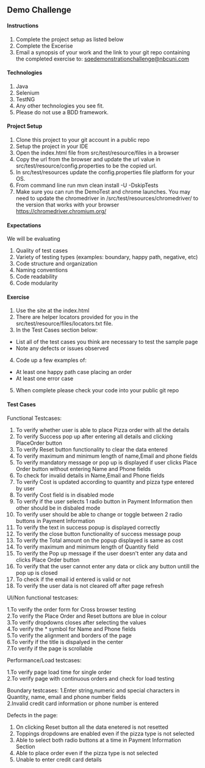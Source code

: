 ## Demo Challenge

#### Instructions
1. Complete the project setup as listed below
2. Complete the Excerise
3. Email a synopsis of your work and the link to your git repo containing the completed exercise to: sqedemonstrationchallenge@nbcuni.com

#### Technologies
1. Java
2. Selenium
3. TestNG
4. Any other technologies you see fit.
5. Please do not use a BDD framework.

#### Project Setup
1. Clone this project to your git account in a public repo
2. Setup the project in your IDE
3. Open the index.html file from src/test/resource/files in a browser
4. Copy the url from the browser and update the url value in src/test/resource/config.properties to be the copied url.
5. In src/test/resources update the config.properties file platform for your OS.
6. From command line run mvn clean install -U -DskipTests
7. Make sure you can run the DemoTest and chrome launches.  You may need to update the chromedriver in /src/test/resources/chromedriver/ to the version that works with your browser
   https://chromedriver.chromium.org/

#### Expectations
We will be evaluating
1. Quality of test cases
2. Variety  of testing types (examples: boundary, happy path, negative, etc)
3. Code structure and organization
4. Naming conventions
5. Code readability
6. Code modularity

#### Exercise
1. Use the site at the index.html
2. There are helper locators provided for you in the src/test/resource/files/locators.txt file.
3. In the Test Cases section below:
  - List all of the test cases you think are necessary to test the sample page
  - Note any defects or issues observed
4. Code up a few examples of:
  - At least one happy path case placing an order
  - At least one error case
5. When complete please check your code into your public git repo

#### Test Cases

Functional Testcases:  
1. To verify whether user is able to place Pizza order with all the details  
2. To verify Success pop up after entering all details and clicking PlaceOrder button  
3. To verify Reset button functionality to clear the data entered  
4. To verify maximum and minimum length of name,Email and phone fields
5. To verify mandatory message or pop up is displayed if user clicks Place Order button without entering Name and Phone fields
6. To check for invalid details in Name,Email and Phone fields
7. To verify Cost is updated according to quantity and pizza type entered by user
8. To verify Cost field is in disabled mode
9. To verify if the user selects 1 radio button in Payment Information then other should be in disbaled mode
10. To verify user should be able to change or toggle between 2 radio buttons in Payment Information
11. To verify the text in success popup is displayed correctly
12. To verify the close button functionality of success message poup
13. To verify the Total amount on the popup displayed is same as cost
14. To verify maximum and minimum length of Quantity field
15. To verify the Pop up message if the user doesn't enter any data and clicks Place Order button
16. To verify that the user cannot enter any data or click any button untill the pop up is closed
17. To check if the email id entered is valid or not
18. To verify the user data is not cleared off after page refresh


UI/Non functional testcases:

1.To verify the order form for Cross browser testing  
2.To verify the Place Order and Reset buttons are blue in colour  
3.To verify dropdowns closes after selecting the values  
4.To verify the * symbol for Name and Phone fields  
5.To verify the alignment and borders of the page  
6.To verify if the title is dispalyed in the center  
7.To verify if the page is scrollable

Performance/Load testcases:

1.To verify page load time for single order  
2.To verify page with continuous orders and check for load testing


Boundary testcases:
1.Enter string,numeric and special characters in Quantity, name, email and phone number fields  
2.Invalid credit card information or phone number is entered

Defects in the page:

1. On clicking Reset button all the data enetered is not resetted
2. Toppings dropdowns are enabled even if the pizza type is not selected
3. Able to select both radio buttons at a time in Payment Information Section
4. Able to place order even if the pizza type is not selected
5. Unable to enter credit card details
  

